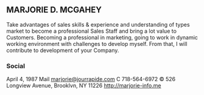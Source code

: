 
## MARJORIE D. MCGAHEY

Take advantages of sales skills & experience and understanding of types market to become a professional Sales Staff and bring a lot value to Customers. Becoming a professional in marketing, going to work in dynamic working environment with challenges to develop myself. From that, I will contribute to development of your Company.

### Social

April 4, 1987
Mail marjorie@jourrapide.com
C 718-564-6972
© 526 Longview Avenue, Brooklvn,
NY 11226 http://marjorie-info.me

